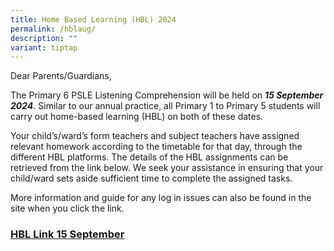 ```yaml
---
title: Home Based Learning (HBL) 2024
permalink: /hblaug/
description: ""
variant: tiptap
---
```

<p>Dear Parents/Guardians,</p>
<p>The Primary 6 PSLE Listening Comprehension will be held on <strong><em>15 September 2024</em></strong>.
Similar to our annual practice, all Primary 1 to Primary 5 students will
carry out home-based learning (HBL) on both of these dates.</p>
<p>Your child’s/ward’s form teachers and subject teachers have assigned relevant
homework according to the timetable for that day, through the different
HBL platforms. The details of the HBL assignments can be retrieved from&nbsp;the
link below. We seek your assistance in ensuring that your child/ward sets
aside sufficient time to complete the assigned tasks.</p>
<p>More information and guide for any log in issues can also be found in
the site when you click the link.</p>
<h3><a href="https://sites.google.com/moe.edu.sg/kcsfhbl/home" rel="noopener noreferrer nofollow" target="_blank">HBL Link 15 September</a></h3>
<p></p>